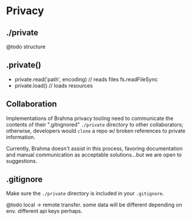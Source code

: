 # Privacy

## ./private
@todo structure

## .private()
- private.read('path', encoding) // reads files fs.readFileSync
- private.load() // loads resources

## Collaboration
Implementations of Brahma privacy tooling need to communicate the contents of their ".gitngnored" `./private` directory to other collaborators; otherwise, developers would `clone` a repo w/ broken references to private information.

Currently, Brahma doesn't assist in this process, favoring documentation and manual communication as acceptable solutions...but we are open to suggestions.

## .gitignore
Make sure the `./private` directory is included in your `.gitignore`.

@todo
local -> remote transfer. some data will be different depending on env. different api keys perhaps.
